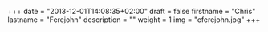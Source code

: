 +++
date = "2013-12-01T14:08:35+02:00"
draft = false
firstname = "Chris"
lastname = "Ferejohn"
description = ""
weight = 1
img = "cferejohn.jpg"
+++
